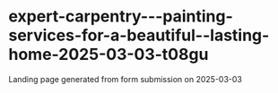 # expert-carpentry---painting-services-for-a-beautiful--lasting-home-2025-03-03-t08gu
Landing page generated from form submission on 2025-03-03
